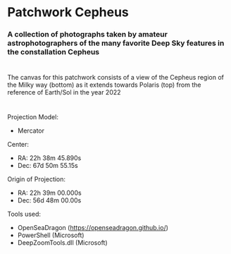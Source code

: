 # Patchwork Cepheus

### A collection of photographs taken by amateur astrophotographers of the many favorite Deep Sky features in the constallation Cepheus

#

The canvas for this patchwork consists of a view of the Cepheus region of the Milky way (bottom) as it extends towards Polaris (top) from the reference of Earth/Sol in the year 2022

#

Projection Model: 
* Mercator

Center:
* RA: 22h 38m 45.890s 
* Dec: 67d 50m 55.15s

Origin of Projection:
* RA: 22h 39m 00.000s 
* Dec: 56d 48m 00.00s

Tools used:
* OpenSeaDragon (https://openseadragon.github.io/)
* PowerShell (Microsoft)
* DeepZoomTools.dll (Microsoft)